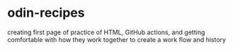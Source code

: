 # odin-recipes
creating first page of practice of HTML, GitHub actions, and getting comfortable with how they work together to create a work flow and history

